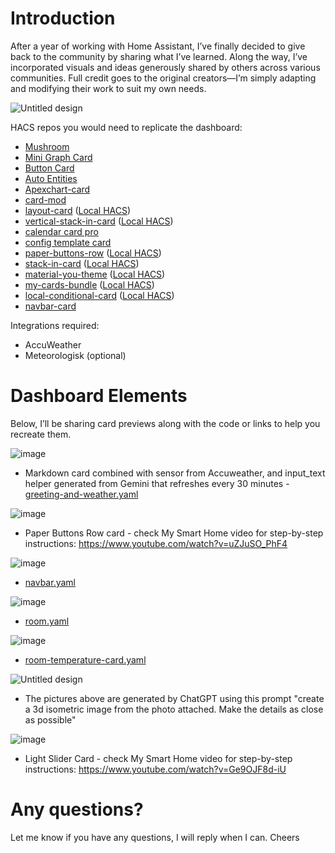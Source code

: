 # Introduction

After a year of working with Home Assistant, I’ve finally decided to give back to the community by sharing what I’ve learned. Along the way, I’ve incorporated visuals and ideas generously shared by others across various communities. Full credit goes to the original creators—I’m simply adapting and modifying their work to suit my own needs.

![Untitled design](https://github.com/user-attachments/assets/8ff64811-e91c-4f5c-9076-9c76c88de06c)

HACS repos you would need to replicate the dashboard:
- [Mushroom](https://github.com/piitaya/lovelace-mushroom)
- [Mini Graph Card](https://github.com/kalkih/mini-graph-card)
- [Button Card](https://github.com/custom-cards/button-card)
- [Auto Entities](https://github.com/thomasloven/lovelace-auto-entities)
- [Apexchart-card](https://github.com/RomRider/apexcharts-card)
- [card-mod](https://github.com/thomasloven/lovelace-card-mod)
- [layout-card](https://github.com/thomasloven/lovelace-layout-card) ([Local HACS](http://homeassistant.local:8123/hacs/repository/156434866))
- [vertical-stack-in-card](https://github.com/ofekashery/vertical-stack-in-card) ([Local HACS](http://homeassistant.local:8123/hacs/repository/142051833))
- [calendar card pro](https://github.com/alexpfau/calendar-card-pro)
- [config template card](https://github.com/iantrich/config-template-card)
- [paper-buttons-row](https://github.com/jcwillox/lovelace-paper-buttons-row) ([Local HACS](http://homeassistant.local:8123/hacs/repository/244872232))
- [stack-in-card](https://github.com/custom-cards/stack-in-card) ([Local HACS](http://homeassistant.local:8123/hacs/repository/248954055))
- [material-you-theme](https://github.com/Nerwyn/material-you-theme) ([Local HACS](http://homeassistant.local:8123/hacs/repository/701591334))
- [my-cards-bundle](https://github.com/Denysdovhan/my-cards-bundle) ([Local HACS](http://homeassistant.local:8123/hacs/repository/399108901))
- [local-conditional-card](https://github.com/PiotrMachowski/Home-Assistant-Lovelace-Local-Conditional-card) ([Local HACS](http://homeassistant.local:8123/hacs/repository/218178802))
- [navbar-card](https://github.com/joseluis9595/lovelace-navbar-card)

Integrations required:
- AccuWeather
- Meteorologisk (optional)

# Dashboard Elements

Below, I’ll be sharing card previews along with the code or links to help you recreate them.

![image](https://github.com/user-attachments/assets/dfd6b879-115a-4053-b80b-09172b8e2b41)

- Markdown card combined with sensor from Accuweather, and input_text helper generated from Gemini that refreshes every 30 minutes - [greeting-and-weather.yaml](./greeting-and-weather.yaml)

![image](https://github.com/user-attachments/assets/4608d330-294f-4dc1-841f-6e11e8c45395)

- Paper Buttons Row card - check My Smart Home video for step-by-step instructions: https://www.youtube.com/watch?v=uZJuSO_PhF4

![image](https://github.com/user-attachments/assets/eea0f64c-bfc9-4d4b-968e-5536b328f5d2)

- [navbar.yaml](./navbar.yaml)

![image](https://github.com/user-attachments/assets/9776d8f1-b1d6-4505-b6a3-5e455ca387d9)

- [room.yaml](./room.yaml)

![image](https://github.com/user-attachments/assets/608a20f3-6c1d-47eb-8629-3fffc450b893)

- [room-temperature-card.yaml](./room-temperature-card.yaml)

![Untitled design](https://github.com/user-attachments/assets/0ee46614-310d-4d5c-b8ba-b9433559b031)

- The pictures above are generated by ChatGPT using this prompt  "create a 3d isometric image from the photo attached. Make the details as close as possible"

![image](https://github.com/user-attachments/assets/eaa8da0c-0d36-403d-bf7b-c7096f29b438)

- Light Slider Card - check My Smart Home video for step-by-step instructions: https://www.youtube.com/watch?v=Ge9OJF8d-iU

# Any questions?

Let me know if you have any questions, I will reply when I can. Cheers
